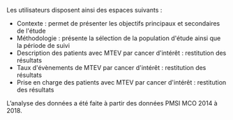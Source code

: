 Les utilisateurs disposent ainsi des espaces suivants :

- Contexte : permet de présenter les objectifs principaux et secondaires de l'étude
- Méthodologie : présente la sélection de la population d'étude ainsi que la période de suivi
- Description des patients avec MTEV par cancer d'intérêt : restitution des résultats
- Taux d'évènements de MTEV par cancer d'intérêt : restitution des résultats
- Prise en charge des patients avec MTEV par cancer d'intérêt : restitution des résultats

L’analyse des données a été faite à partir des données PMSI MCO 2014 à 2018.
